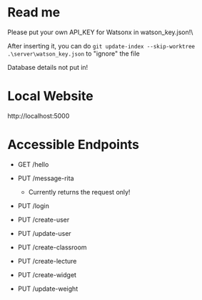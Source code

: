 # Read me

Please put your own API_KEY for Watsonx in watson_key.json!\

After inserting it, you can do `git update-index --skip-worktree .\server\watson_key.json` to "ignore" the file

Database details not put in!

# Local Website

http://localhost:5000

# Accessible Endpoints

- GET /hello

- PUT /message-rita
  - Currently returns the request only!

- PUT /login

- PUT /create-user

- PUT /update-user
  
- PUT /create-classroom

- PUT /create-lecture

- PUT /create-widget

- PUT /update-weight
